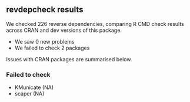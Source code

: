 ## revdepcheck results

We checked 226 reverse dependencies, comparing R CMD check results across CRAN and dev versions of this package.

 * We saw 0 new problems
 * We failed to check 2 packages

Issues with CRAN packages are summarised below.

### Failed to check

* KMunicate (NA)
* scaper    (NA)
